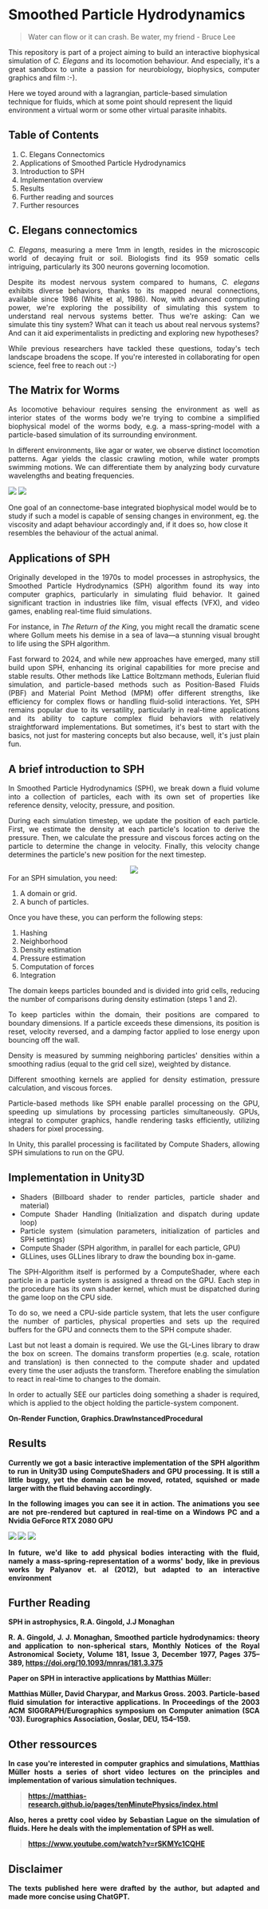 #  Smoothed Particle Hydrodynamics 

> Water can flow or it can crash. Be water, my friend - Bruce Lee

<p align = "justify">This repository is part of a project aiming to build an interactive biophysical simulation of <i>C. Elegans</i> and its locomotion behaviour. And especially, it's a great sandbox to unite a passion for neurobiology, biophysics, computer graphics and film :-). <br>

Here we toyed around with a lagrangian, particle-based simulation technique for fluids, which at some point should represent the liquid environment a virtual worm or some other virtual parasite inhabits.

## Table of Contents

<ol>
<li>C. Elegans Connectomics</li>
<li>Applications of Smoothed Particle Hydrodynamics
<li>Introduction to SPH
<li>Implementation overview
<li>Results
<li> Further reading and sources
<li> Further resources
</ol>

## C. Elegans connectomics

<div align="justify">
<i>C. Elegans</i>, measuring a mere 1mm in length, resides in the microscopic world of decaying fruit or soil. Biologists find its 959 somatic cells intriguing, particularly its 300 neurons governing locomotion.

Despite its modest nervous system compared to humans, <i>C. elegans</i> exhibits diverse behaviors, thanks to its mapped neural connections, available since 1986 (White et al, 1986). Now, with advanced computing power, we're exploring the possibility of simulating this system to understand real nervous systems better. Thus we're asking: Can we simulate this tiny system? What can it teach us about real nervous systems? And can it aid experimentalists in predicting and exploring new hypotheses?

While previous researchers have tackled these questions, today's tech landscape broadens the scope. If you're interested in collaborating for open science, feel free to reach out :-)
</div>

## The Matrix for Worms

<div align="justify">

As locomotive behaviour requires sensing the environment as well as interior states of the worms body we're trying to combine a simplified biophysical model of the worms body, e.g. a mass-spring-model with a particle-based simulation of its surrounding environment.

In different environments, like agar or water, we observe distinct locomotion patterns. Agar yields the classic crawling motion, while water prompts swimming motions. We can differentiate them by analyzing body curvature wavelengths and beating frequencies.


<img src="/images/crawling_loop0001-0025.gif">
<img src="/images/swimming_loop0001-0025.gif">


 </p>

</div>

One goal of an connectome-base integrated biophysical model would be to study if such a model is capable of sensing changes in environment, eg. the viscosity and adapt behaviour accordingly and, if it does so, how close it resembles the behaviour of the actual animal.

## Applications of SPH

 <div align="justify">

Originally developed in the 1970s to model processes in astrophysics, the Smoothed Particle Hydrodynamics (SPH) algorithm found its way into computer graphics, particularly in simulating fluid behavior. It gained significant traction in industries like film, visual effects (VFX), and video games, enabling real-time fluid simulations.

For instance, in <i>The Return of the King</i>, you might recall the dramatic scene where Gollum meets his demise in a sea of lava—a stunning visual brought to life using the SPH algorithm.

Fast forward to 2024, and while new approaches have emerged, many still build upon SPH, enhancing its original capabilities for more precise and stable results. Other methods like Lattice Boltzmann methods, Eulerian fluid simulation, and particle-based methods such as Position-Based Fluids (PBF) and Material Point Method (MPM) offer different strengths, like efficiency for complex flows or handling fluid-solid interactions. Yet, SPH remains popular due to its versatility, particularly in real-time applications and its ability to capture complex fluid behaviors with relatively straightforward implementations. But sometimes, it's best to start with the basics, not just for mastering concepts but also because, well, it's just plain fun. 

 ## A brief introduction to SPH


 <p align="justify"> 
In Smoothed Particle Hydrodynamics (SPH), we break down a fluid volume into a collection of particles, each with its own set of properties like reference density, velocity, pressure, and position.

During each simulation timestep, we update the position of each particle. First, we estimate the density at each particle's location to derive the pressure. Then, we calculate the pressure and viscous forces acting on the particle to determine the change in velocity. Finally, this velocity change determines the particle's new position for the next timestep.
 
 </p>

<div align="center">
 <img src="images/simulation_simplified.PNG"/>
 </div>

<div align="justify">
 For an SPH simulation, you need:

<ol>
<li>A domain or grid.
<li>A bunch of particles.
</ol>
Once you have these, you can perform the following steps:

<ol>
<li>Hashing
<li>Neighborhood
<li>Density estimation
<li>Pressure estimation
<li>Computation of forces
<li>Integration
</ol>

The domain keeps particles bounded and is divided into grid cells, reducing the number of comparisons during density estimation (steps 1 and 2).

To keep particles within the domain, their positions are compared to boundary dimensions. If a particle exceeds these dimensions, its position is reset, velocity reversed, and a damping factor applied to lose energy upon bouncing off the wall.

Density is measured by summing neighboring particles' densities within a smoothing radius (equal to the grid cell size), weighted by distance.

Different smoothing kernels are applied for density estimation, pressure calculation, and viscous forces.

Particle-based methods like SPH enable parallel processing on the GPU, speeding up simulations by processing particles simultaneously. GPUs, integral to computer graphics, handle rendering tasks efficiently, utilizing shaders for pixel processing.

In Unity, this parallel processing is facilitated by Compute Shaders, allowing SPH simulations to run on the GPU.
 </p>

 </div>

 ## Implementation in Unity3D

  <div align="justify">
  <ul>
  <li> Shaders (Billboard shader to render particles, particle shader and material)
  <li> Compute Shader Handling (Initialization and dispatch during update loop)
  <li> Particle system (simulation parameters, initialization of particles and SPH settings)
  <li> Compute Shader (SPH algorithm, in parallel for each particle, GPU)
  <li> GLLines, uses GLLines library to draw the bounding box in-game.
  </ul>
  </div>

  The SPH-Algorithm itself is performed by a ComputeShader, where each particle in a particle system is assigned a thread on the GPU. Each step in the procedure has its own shader kernel, which must be dispatched during the game loop on the CPU side.

  To do so, we need a CPU-side particle system, that lets the user configure the number of particles, physical properties and sets up the required buffers for the GPU and connects them to the SPH compute shader.

  Last but not least a domain is required. We use the GL-Lines library to draw the box on screen. The domains transform properties (e.g. scale, rotation and translation) is then connected to the compute shader and updated every time the user adjusts the transform. Therefore enabling the simulation to react in real-time to changes to the domain.

  In order to actually SEE our particles doing something a shader is required, which is applied to the object holding the particle-system component.

  <b>On-Render Function, Graphics.DrawInstancedProcedural



 ## Results

 <div align="justify">

 <p align="justify"> Currently we got a basic interactive implementation of the SPH algorithm to run in Unity3D using ComputeShaders and GPU processing. It is still a little buggy, yet the domain can be moved, rotated, squished or made larger with the fluid behaving accordingly.
 
 In the following images you can see it in action. The animations you see are not pre-rendered but captured in real-time on a Windows PC and a Nvidia GeForce RTX 2080 GPU</p>
 
 <p float="left">
 <img src="/images/sph_1-ezgif.com-video-to-gif-converter.gif"/>
 <img src="/images/sph_2-ezgif.com-video-to-gif-converter.gif"/>
 <img src="/images/sph_3-ezgif.com-video-to-gif-converter.gif"/>
 </p>

 <p> In future, we'd like to add physical bodies interacting with the fluid, namely a mass-spring-representation of a worms' body, like in previous works by Palyanov et. al (2012), but adapted to an interactive environment </p>
 </div>

 ## Further Reading
 
 SPH in astrophysics, R.A. Gingold, J.J Monaghan

 <b>R. A. Gingold, J. J. Monaghan, Smoothed particle hydrodynamics: theory and application to non-spherical stars, Monthly Notices of the Royal Astronomical Society, Volume 181, Issue 3, December 1977, Pages 375–389, https://doi.org/10.1093/mnras/181.3.375</b>

 Paper on SPH in interactive applications by Matthias Müller:

 <b>Matthias Müller, David Charypar, and Markus Gross. 2003. Particle-based fluid simulation for interactive applications. In Proceedings of the 2003 ACM SIGGRAPH/Eurographics symposium on Computer animation (SCA '03). Eurographics Association, Goslar, DEU, 154–159.</b>

## Other ressources

In case you're interested in computer graphics and simulations, Matthias Müller hosts a series of short video lectures on the principles and implementation of various simulation techniques.

>https://matthias-research.github.io/pages/tenMinutePhysics/index.html

Also, heres a pretty cool video by Sebastian Lague on the simulation of fluids. Here he deals with the implementation of SPH as well.

> https://www.youtube.com/watch?v=rSKMYc1CQHE

## Disclaimer

<div align="justify">
<p>The texts published here were drafted by the author, but adapted and made more concise using ChatGPT.</p>
</div>




 
